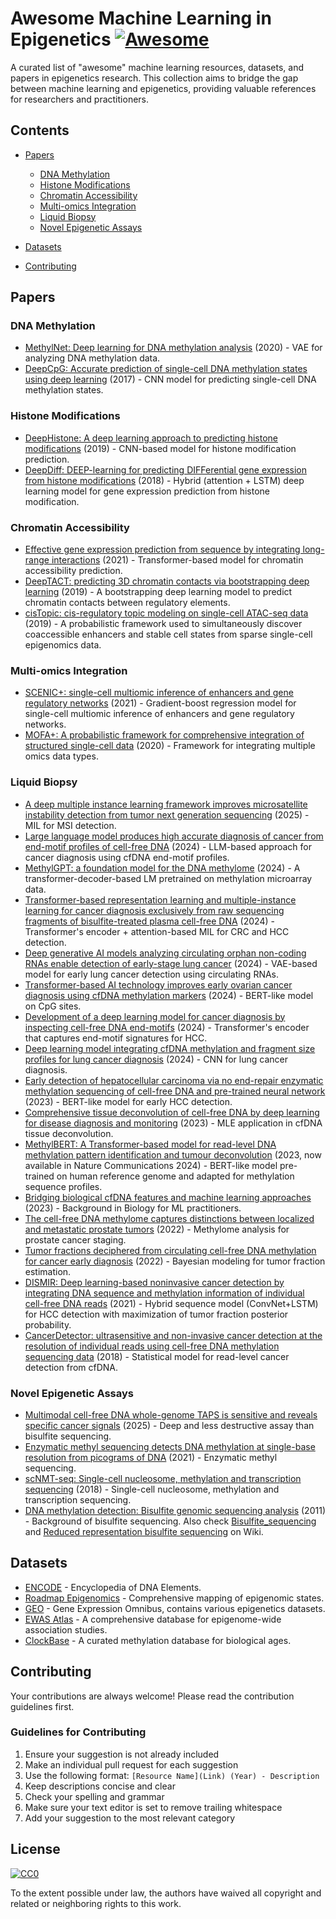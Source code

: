 # Awesome Machine Learning in Epigenetics [![Awesome](https://awesome.re/badge.svg)](https://awesome.re)

A curated list of "awesome" machine learning resources, datasets, and papers in epigenetics research. This collection aims to bridge the gap between machine learning and epigenetics, providing valuable references for researchers and practitioners.

## Contents

- [Papers](#papers)
  - [DNA Methylation](#dna-methylation)
  - [Histone Modifications](#histone-modifications)
  - [Chromatin Accessibility](#chromatin-accessibility)
  - [Multi-omics Integration](#multi-omics-integration)
  - [Liquid Biopsy](#liquid-biopsy)
  - [Novel Epigenetic Assays](#novel-epigenetic-assays)

- [Datasets](#datasets)
- [Contributing](#contributing)

## Papers

### DNA Methylation

- [MethylNet: Deep learning for DNA methylation analysis](https://bmcbioinformatics.biomedcentral.com/articles/10.1186/s12859-020-3443-8) (2020) - VAE for analyzing DNA methylation data.
- [DeepCpG: Accurate prediction of single-cell DNA methylation states using deep learning](https://genomebiology.biomedcentral.com/articles/10.1186/s13059-017-1189-z) (2017) - CNN model for predicting single-cell DNA methylation states.

### Histone Modifications

- [DeepHistone: A deep learning approach to predicting histone modifications](https://bmcgenomics.biomedcentral.com/articles/10.1186/s12864-019-5489-4) (2019) - CNN-based model for histone modification prediction.
- [DeepDiff: DEEP-learning for predicting DIFFerential gene expression from histone modifications](https://academic.oup.com/bioinformatics/article/34/17/i891/5093224) (2018) - Hybrid (attention + LSTM) deep learning model for gene expression prediction from histone modification.

### Chromatin Accessibility

- [Effective gene expression prediction from sequence by integrating long-range interactions](https://www.nature.com/articles/s41592-021-01252-x) (2021) - Transformer-based model for chromatin accessibility prediction.
- [DeepTACT: predicting 3D chromatin contacts via bootstrapping deep learning](https://academic.oup.com/nar/article/47/10/e60/5380496) (2019) - A bootstrapping deep learning model to predict chromatin contacts between regulatory elements.
- [cisTopic: cis-regulatory topic modeling on single-cell ATAC-seq data](https://www.nature.com/articles/s41592-019-0367-1) (2019) - A probabilistic framework used to simultaneously discover coaccessible enhancers and stable cell states from sparse single-cell epigenomics data.

### Multi-omics Integration
- [SCENIC+: single-cell multiomic inference of enhancers and gene regulatory networks](https://www.nature.com/articles/s41592-023-01938-4) (2021) - Gradient-boost regression model for single-cell multiomic inference of enhancers and gene regulatory networks. 
- [MOFA+: A probabilistic framework for comprehensive integration of structured single-cell data](https://genomebiology.biomedcentral.com/articles/10.1186/s13059-020-02015-1) (2020) - Framework for integrating multiple omics data types.

### Liquid Biopsy
- [A deep multiple instance learning framework improves microsatellite instability detection from tumor next generation sequencing](https://www.nature.com/articles/s41467-023-35823-7) (2025) - MIL for MSI detection.
- [Large language model produces high accurate diagnosis of cancer from end-motif profiles of cell-free DNA](https://academic.oup.com/bib/article/25/5/bbae430/7747593) (2024) - LLM-based approach for cancer diagnosis using cfDNA end-motif profiles.
- [MethylGPT: a foundation model for the DNA methylome](https://www.biorxiv.org/content/10.1101/2024.10.30.621013v2) (2024) - A transformer-decoder-based LM pretrained on methylation microarray data.
- [Transformer-based representation learning and multiple-instance learning for cancer diagnosis exclusively from raw sequencing fragments of bisulfite-treated plasma cell-free DNA](https://febs.onlinelibrary.wiley.com/doi/10.1002/1878-0261.13745) (2024) - Transformer's encoder + attention-based MIL for CRC and HCC detection.
- [Deep generative AI models analyzing circulating orphan non-coding RNAs enable detection of early-stage lung cancer](https://www.nature.com/articles/s41467-024-53851-9) (2024) - VAE-based model for early lung cancer detection using circulating RNAs.
- [Transformer-based AI technology improves early ovarian cancer diagnosis using cfDNA methylation markers](https://www.sciencedirect.com/science/article/pii/S266637912400380X) (2024) - BERT-like model on CpG sites.
- [Development of a deep learning model for cancer diagnosis by inspecting cell-free DNA end-motifs](https://www.nature.com/articles/s41698-024-00635-5) (2024) - Transformer's encoder that captures end-motif signatures for HCC.
- [Deep learning model integrating cfDNA methylation and fragment size profiles for lung cancer diagnosis](https://www.nature.com/articles/s41598-024-63411-2) (2024) - CNN for lung cancer diagnosis.
- [Early detection of hepatocellular carcinoma via no end-repair enzymatic methylation sequencing of cell-free DNA and pre-trained neural network](https://genomemedicine.biomedcentral.com/articles/10.1186/s13073-023-01238-8) (2023) - BERT-like model for early HCC detection.
- [Comprehensive tissue deconvolution of cell-free DNA by deep learning for disease diagnosis and monitoring](https://www.pnas.org/doi/10.1073/pnas.2305236120) (2023) - MLE application in cfDNA tissue deconvolution.
- [MethylBERT: A Transformer-based model for read-level DNA methylation pattern identification and tumour deconvolution](https://www.biorxiv.org/content/10.1101/2023.10.29.564590v3) (2023, now available in Nature Communications 2024) - BERT-like model pre-trained on human reference genome and adapted for methylation sequence profiles.
- [Bridging biological cfDNA features and machine learning approaches](https://www.cell.com/trends/genetics/fulltext/S0168-9525(23)00019-7) (2023) - Background in Biology for ML practitioners.
- [The cell-free DNA methylome captures distinctions between localized and metastatic prostate tumors](https://www.nature.com/articles/s41467-022-34012-2) (2022) - Methylome analysis for prostate cancer staging.
- [Tumor fractions deciphered from circulating cell-free DNA methylation for cancer early diagnosis](https://www.nature.com/articles/s41467-022-35320-3) (2022) - Bayesian modeling for tumor fraction estimation.
- [DISMIR: Deep learning-based noninvasive cancer detection by integrating DNA sequence and methylation information of individual cell-free DNA reads](https://academic.oup.com/bib/article/22/6/bbab250/6318194) (2021) - Hybrid sequence model (ConvNet+LSTM) for HCC detection with maximization of tumor fraction posterior probability.
- [CancerDetector: ultrasensitive and non-invasive cancer detection at the resolution of individual reads using cell-free DNA methylation sequencing data](https://academic.oup.com/nar/article/46/15/e89/5036349) (2018) - Statistical model for read-level cancer detection from cfDNA.

### Novel Epigenetic Assays
- [Multimodal cell-free DNA whole-genome TAPS is sensitive and reveals specific cancer signals](https://www.nature.com/articles/s41467-024-55428-y) (2025) - Deep and less destructive assay than bisulfite sequencing.
- [Enzymatic methyl sequencing detects DNA methylation at single-base resolution from picograms of DNA](https://www.nature.com/articles/s41592-021-01103-7) (2021) - Enzymatic methyl sequencing.
- [scNMT-seq: Single-cell nucleosome, methylation and transcription sequencing](https://www.nature.com/articles/s41467-018-03149-4) (2018) - Single-cell nucleosome, methylation and transcription sequencing.
- [DNA methylation detection: Bisulfite genomic sequencing analysis](https://link.springer.com/protocol/10.1007/978-1-61779-316-5_2) (2011) - Background of bisulfite sequencing. Also check [Bisulfite_sequencing](https://en.wikipedia.org/wiki/Bisulfite_sequencing) and [Reduced representation bisulfite sequencing](https://en.wikipedia.org/wiki/Reduced_representation_bisulfite_sequencing) on Wiki.

## Datasets

- [ENCODE](https://www.encodeproject.org/) - Encyclopedia of DNA Elements.
- [Roadmap Epigenomics](http://www.roadmapepigenomics.org/) - Comprehensive mapping of epigenomic states.
- [GEO](https://www.ncbi.nlm.nih.gov/geo/) - Gene Expression Omnibus, contains various epigenetics datasets.
- [EWAS Atlas](https://bigd.big.ac.cn/ewas/) - A comprehensive database for epigenome-wide association studies.
- [ClockBase](http://gladyshevlab.org:3838/ClockBase/) - A curated methylation database for biological ages.

## Contributing

Your contributions are always welcome! Please read the contribution guidelines first.

### Guidelines for Contributing

1. Ensure your suggestion is not already included
2. Make an individual pull request for each suggestion
3. Use the following format: `[Resource Name](Link) (Year) - Description`
4. Keep descriptions concise and clear
5. Check your spelling and grammar
6. Make sure your text editor is set to remove trailing whitespace
7. Add your suggestion to the most relevant category

## License

[![CC0](https://licensebuttons.net/p/zero/1.0/88x31.png)](https://creativecommons.org/publicdomain/zero/1.0/)

To the extent possible under law, the authors have waived all copyright and related or neighboring rights to this work.